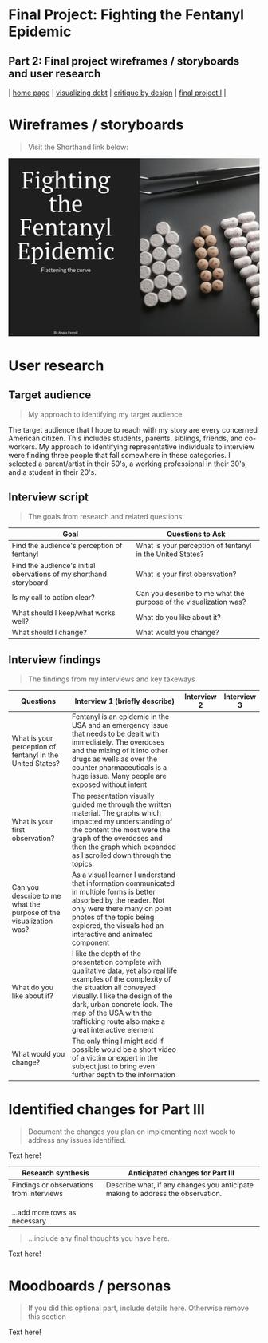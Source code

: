 # Final Project: Fighting the Fentanyl Epidemic 

## Part 2: Final project wireframes / storyboards and user research

| [home page](https://github.com/angusmf1/portfolio/) | [visualizing debt](dataviz2.md) | [critique by design](CritiqueByDesign.md) | [final project I](final_project_angusferrell.md) | 

# Wireframes / storyboards
> Visit the Shorthand link below:

[![Shorthand Story](ShorthandPic.jpg)](https://preview.shorthand.com/aoCZpW0GGtqeBEfz)


# User research 

## Target audience
> My approach to identifying my target audience

The target audience that I hope to reach with my story are every concerned American citizen. This includes students, parents, siblings, friends, and co-workers. My approach to identifying representative individuals to interview were finding three people that fall somewhere in these categories. I selected a parent/artist in their 50's, a working professional in their 30's, and a student in their 20's.

## Interview script
> The goals from research and related questions:

| Goal | Questions to Ask |
|------|------------------|
|Find the audience's perception of fentanyl | What is your perception of fentanyl in the United States?|           
|Find the audience's initial obervations of my shorthand storyboard | What is your first obersvation?  |
|Is my call to action clear? | Can you describe to me what the purpose of the visualization was? |
|What should I keep/what works well?  | What do you like about it? |
|What should I change?  | What would you change? |


## Interview findings
> The findings from my interviews and key takeways

| Questions               | Interview 1 (briefly describe) | Interview 2 | Interview 3 |
|-------------------------|--------------------------------|-------------|-------------|
|What is your perception of fentanyl in the United States? |  Fentanyl is an epidemic in the USA and an emergency issue that needs to be dealt with immediately. The overdoses and the mixing of it into other drugs as wells as over the counter pharmaceuticals is a huge issue. Many people are exposed without intent            |             |             |
|What is your first observation? |  The presentation visually guided me through the written material. The graphs which impacted my understanding of the content the most were the graph of the overdoses and then the graph which expanded as I scrolled down through the topics.|            |             |             |
|Can you describe to me what the purpose of the visualization was?   | As a visual learner I understand that information communicated in multiple forms is better absorbed by the reader. Not only were there many on point photos of the topic being explored, the visuals had an interactive and animated component             |             |             |
|What do you like about it? | I like the depth of the presentation complete with qualitative data, yet also real life examples of the complexity of the situation all conveyed visually. I like the design of the dark, urban concrete look. The map of the USA with the trafficking route also make a great interactive element             |             |             |
|What would you change?  | The only thing I might add if possible would be a short video of a victim or expert in the subject just to bring even further depth to the information             |             |             |


# Identified changes for Part III
> Document the changes you plan on implementing next week to address any issues identified.  

Text here!

| Research synthesis                       | Anticipated changes for Part III                                                |
|------------------------------------------|---------------------------------------------------------------------------------|
| Findings or observations from interviews | Describe what, if any changes you anticipate making to address the observation. |
|                                          |                                                                                 |
|                                          |                                                                                 |
|                                          |                                                                                 |
| ...add more rows as necessary            |                                                                                 |

> ...include any final thoughts you have here. 

Text here!

# Moodboards / personas
> If you did this optional part, include details here.  Otherwise remove this section

Text here!


